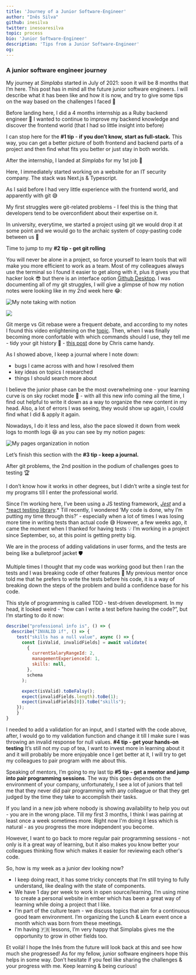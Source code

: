```yaml
---
title: 'Journey of a Junior Software-Engineer'
author: "Inês Silva"
github: inesilva
twitter: inesoaresilva
topic: process
bio: 'Junior Software-Engineer'
description: 'Tips from a Junior Software-Engineer'
og:
---
```

### A junior software engineer journey

My journey at _Simplabs_ started in July of 2021: soon it will be 8 months that I’m here. This post has in mind all the future junior software engineers. I will describe what it has been like and how it is now, and try to give some tips on the way based on the challenges I faced 💪

Before landing here, I did a 4 months internship as a Ruby backend engineer 💎 
I wanted to continue to improve my backend knowledge and discover the frontend world (that I had so little insight into before)

I can stop here for the **#1 tip** - **if you don’t know,** **start as full-stack.** This way, you can get a better picture of both frontend and backend parts of a project and then find what fits you better or just stay in both worlds.

After the internship, I landed at _Simplabs_ for my 1st job 🙌

Here, I immediately started working on a website for an IT security company. The stack was Next.js & Typescript.

As I said before I had very little experience with the frontend world, and apparently with git 😅

My first struggles were git-related problems - I feel this is the thing that developers tend to be overconfident about their expertise on it.

In university, everytime, we started a project using git we would drop it at some point and we would go to the archaic system of copy-pasting code between us 🥲

Time to jump to my **#2 tip - get git rolling**

You will never be alone in a project, so force yourself to learn tools that will make you more efficient to work as a team. Most of my colleagues always use the terminal so I found it easier to get along with it, plus it gives you that hacker look 😎 but there is an interface option [Github Desktop](https://desktop.github.com/). I was documenting all of my git struggles, I will give a glimpse of how my notion notes were looking like in my 2nd week here 😂:

![My note taking with notion](/assets/images/posts/2022-02-17-journey-of-a-junior-software-engineer/my-notion-notes-eg1.png)

![](/assets/images/posts/2022-02-17-journey-of-a-junior-software-engineer/my-notion-notes-eg2.png)

Git merge vs Git rebase were a frequent debate, and according to my notes I found this video enlightening on the [topic](https://www.youtube.com/watch?v=CRlGDDprdOQ&ab_channel=Academind).
Then, when I was finally becoming more confortable with which commands should I use, they tell me - tidy your git history 🧹 - [this post](https://simplabs.com/blog/2021/05/26/keeping-a-clean-git-history/) done by Chris came handy.

As I showed above, I keep a journal where I note down:

-   bugs I came across with and how I resolved them
-   key ideas on topics I researched
-   things I should search more about

I believe the junior phase can be the most overwhelming one - your learning curve is on sky rocket mode 🚀 - with all this new info coming all the time, I find out helpful to write it down as a way to organize the new content in my head.
Also, a lot of errors I was seeing, they would show up again, I could find what I did & apply it again.

Nowadays, I do it less and less, also the pace slowed it down from week logs to month logs 😆 as you can see by my notion pages:

![My pages organization in notion](/assets/images/posts/2022-02-17-journey-of-a-junior-software-engineer/my-notion-pages.png)

Let’s finish this section with the **#3 tip - keep a journal.**

After git problems, the 2nd position in the podium of challenges goes to testing 🏆

I don’t know how it works in other degrees, but I didn’t write a single test for my programs till I enter the professional world.

Since I’m working here, I’ve been using a JS testing framework, _[Jest](https://jestjs.io/)_ and a [*react testing library](https://testing-library.com/docs/react-testing-library/intro/).* Till recently, I wondered ‘My code is done, why I’m putting my time through this?’ - especially when a lot of times I was losing more time in writing tests than actual code 😅 However, a few weeks ago, it came the moment when I thanked for having tests 💡 I’m working in a project since September, so, at this point is getting pretty big.

We are in the process of adding validations in user forms, and the tests are being like a bulletproof jacket 🛡️

Multiple times I thought that my code was working good but then I ran the tests and I was breaking code of other features 🥲 My previous mentor once told me that he prefers to write the tests before his code, it is a way of breaking down the steps of the problem and build a confidence base for his code.

This style of programming is called TDD - test-driven development. In my head, it looked weird - “how can I write a test before having the code?”, but I’m starting to do it now:

```jsx
describe("professional info is", () => {
  describe("INVALID if", () => {
    test("skills has a null value", async () => {
      const [isValid, invalidFields] = await validate(
        {
          currentSalaryRangeId: 2,
          managementExperienceId: 1,
          skills: null,
        },
        schema
      );

      expect(isValid).toBeFalsy();
      expect(invalidFields.length).toBe(1);
      expect(invalidFields[0]).toBe("skills");
    });
	}
}

```

I needed to add a validation for an input, and I started with the code above, after, I would go to my validation function and change it till I make sure I was throwing an invalid response for null values. 
**#4 tip - get your hands-on testing**
It’s still not my cup of tea, I want to invest more in learning about it and it will probably be more enjoyable once I get better at it, I will try to get my colleagues to pair program with me about this.

Speaking of mentors, I’m going to my last tip **#5 tip - get a mentor and jump into pair programming sessions**.
The way this goes depends on the environment of your company, unfortunately, I see a lot of juniors that tell me that they never did pair programming with any colleague or that they get judged by the time they take to accomplish their tasks.

If you land in a new job where nobody is showing availability to help you out - you are in the wrong place. 
Till my first 3 months, I think I was pairing at least once a week sometimes more. 
Right now I'm doing it less which is natural - as you progress the more independent you become.

However, I want to go back to more regular pair programming sessions - not only is it a great way of learning, but it also makes you know better your colleagues thinking flow which makes it easier for reviewing each other's code.

So, how is my week as a junior dev looking now?

-   I keep doing react, it has some tricky concepts that I’m still trying to fully understand, like dealing with the state of components.
-   We have 1 day per week to work in open source/learning. I’m using mine to create a personal website in ember which has been a great way of learning while doing a project that I like.
-   I’m part of the culture team - we discuss topics that aim for a continuous good team environment. I’m organizing the Lunch & Learn event once a month which was born from these meetings.
-   I’m having 🇫🇷 lessons, I’m very happy that Simplabs gives me the opportunity to grow in other fields too.

Et voilá! I hope the Inês from the future will look back at this and see how much she progressed! 
As for my fellow, junior software engineers hope this helps in some way. 
Don’t hesitate if you feel like sharing the challenges & your progress with me. 
Keep learning & being curious!